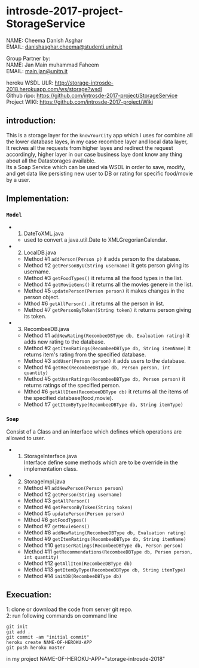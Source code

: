 # introsde-2017-project-StorageService
 
NAME: Cheema Danish Asghar  
EMAIL: danishasghar.cheema@studenti.unitn.it  

Group Partner by:  
NAME: Jan Main muhammad Faheem  
EMAIL: main.jan@unitn.it  

heroku WSDL ULR: http://storage-introsde-2018.herokuapp.com/ws/storage?wsdl  
Github  ripo: https://github.com/introsde-2017-project/StorageService  
Project WIKI: https://github.com/introsde-2017-project/Wiki  

## introduction:
This is a storage layer for the `knowYourCity` app which i uses for combine all the lower database layes, in my case recombee layer and local data layer,  
It recives all the requests from higher layes and redirect the request accordingly, higher layer in our case business laye dont know any thing about all the Datastorages available.  
Its a Soap Service which can be used via WSDL in order to save, modify, and get data like persisting new user to DB or rating for specific food/movie by a user.  

## Implementation:  
### `Model` 

 * 1. DateToXML.java    
   * used to convert a java.util.Date to XMLGregorianCalendar.
 * 2. LocalDB.java    
   * Method #1 `addPerson(Person p)`  it adds person to the database.    
   * Method #2 `getPersonByU(String username)` it gets person giving its username.  
   * Method #3 `getFoodTypes()` it returns all the food types in the list.  
   * Method #4 `getMovieGens()` it returns all the movies genere in the list.  
   * Method #5 `updatePerson(Person person)` it makes changes in the person object.  
   * Mthod  #6 `getAllPerson()` . it returns all the person in list.  
   * Method #7 `getPersonByToken(String token)` it returns person giving its token.  
 * 3. RecombeeDB.java   
   * Method #1 `addNewRating(RecombeeDBType db, Evaluation rating)` it adds new rating to the database.      
   * Method #2 `getItemRatings(RecombeeDBType db, String itemName)` it returns item's rating from the specified database.  
   * Method #3 `addUser(Person person)` it adds users to the database.   
   * Method #4 `getRec(RecombeeDBType db, Person person, int quantity)`    
   * Method #5 `getUserRatings(RecombeeDBType db, Person person)` it returns ratings of the specified person.    
   * Mthod  #6 `getAllItem(RecombeeDBType db)` it returns all the items of the specified database(food,movie).  
   * Method #7 `getItemByType(RecombeeDBType db, String itemType)`   
    
### `Soap` 
  Consist of a Class and an interface which defines which operations are allowed to user.  
 * 1. StorageInterface.java  
  Interface define some methods which are to be override in the implementation class.  
 * 2. StorageImpl.java
   * Method #1  `addNewPerson(Person person)`        
   * Method #2  `getPerson(String username)`   
   * Method #3  `getAllPerson()`     
   * Method #4  `getPersonByToken(String token)`      
   * Method #5  `updatePerson(Person person)`      
   * Mthod  #6  `getFoodTypes()`  
   * Method #7  `getMovieGens()`   
   * Method #8  `addNewRating(RecombeeDBType db, Evaluation rating)`  
   * Method #9  `getItemRatings(RecombeeDBType db, String itemName)`   
   * Method #10 `getUserRatings(RecombeeDBType db, Person person)`  
   * Method #11 `getRecommendations(RecombeeDBType db, Person person, int quantity) `  
   * Method #12 `getAllItem(RecombeeDBType db)`  
   * Method #13 `getItemByType(RecombeeDBType db, String itemType)`  
   * Method #14 `initDB(RecombeeDBType db)`  

## Execuation:
1: clone or download the code from server git repo.  
2: run following commands on command line   
```
git init
git add .
git commit -am "initial commit"
heroku create NAME-OF-HEROKU-APP
git push heroku master 

```
in my project NAME-OF-HEROKU-APP="storage-introsde-2018"
